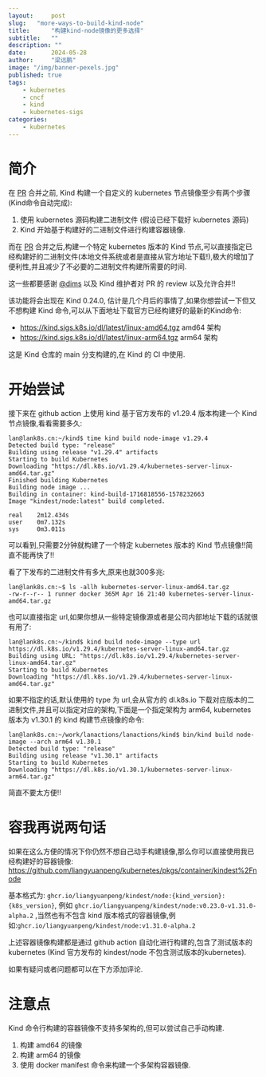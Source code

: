 ```yaml
---
layout:     post 
slug:   "more-ways-to-build-kind-node"
title:      "构建kind-node镜像的更多选择"
subtitle:   ""
description: ""  
date:       2024-05-28
author:     "梁远鹏"
image: "/img/banner-pexels.jpg"
published: true
tags: 
    - kubernetes
    - cncf
    - kind
    - kubernetes-sigs
categories: 
    - kubernetes
---
```


# 简介

在 [PR](https://github.com/kubernetes-sigs/kind/pull/3614) 合并之前, Kind 构建一个自定义的 kubernetes 节点镜像至少有两个步骤(Kind命令自动完成):

1. 使用 kubernetes 源码构建二进制文件 (假设已经下载好 kubernetes 源码)
2. Kind 开始基于构建好的二进制文件进行构建容器镜像.

而在 [PR](https://github.com/kubernetes-sigs/kind/pull/3614) 合并之后,构建一个特定 kubernetes 版本的 Kind 节点,可以直接指定已经构建好的二进制文件(本地文件系统或者是直接从官方地址下载!),极大的增加了便利性,并且减少了不必要的二进制文件构建所需要的时间.

这一些都要感谢 [@dims](https://github.com/dims) 以及 Kind 维护者对 PR 的 review 以及允许合并!!

该功能将会出现在 Kind 0.24.0, 估计是几个月后的事情了,如果你想尝试一下但又不想构建 Kind 命令,可以从下面地址下载官方已经构建好的最新的Kind命令: 

- https://kind.sigs.k8s.io/dl/latest/linux-amd64.tgz    amd64 架构
- https://kind.sigs.k8s.io/dl/latest/linux-arm64.tgz    arm64 架构

这是 Kind 仓库的 main 分支构建的,在 Kind 的 CI 中使用.

# 开始尝试

接下来在 github action 上使用 kind 基于官方发布的 v1.29.4 版本构建一个 Kind 节点镜像,看看需要多久:

```shell
lan@lank8s.cn:~/kind$ time kind build node-image v1.29.4
Detected build type: "release"
Building using release "v1.29.4" artifacts
Starting to build Kubernetes
Downloading "https://dl.k8s.io/v1.29.4/kubernetes-server-linux-amd64.tar.gz"
Finished building Kubernetes
Building node image ...
Building in container: kind-build-1716818556-1578232663
Image "kindest/node:latest" build completed.

real    2m12.434s
user    0m7.132s
sys     0m3.011s
```

可以看到,只需要2分钟就构建了一个特定 kubernetes 版本的 Kind 节点镜像!!简直不能再快了!!

看了下发布的二进制文件有多大,原来也就300多兆:

```shell
lan@lank8s.cn:~$ ls -allh kubernetes-server-linux-amd64.tar.gz
-rw-r--r-- 1 runner docker 365M Apr 16 21:40 kubernetes-server-linux-amd64.tar.gz
```

也可以直接指定 url,如果你想从一些特定镜像源或者是公司内部地址下载的话就很有用了:

```shell
lan@lank8s.cn:~/kind$ kind build node-image --type url https://dl.k8s.io/v1.29.4/kubernetes-server-linux-amd64.tar.gz
Building using URL: "https://dl.k8s.io/v1.29.4/kubernetes-server-linux-amd64.tar.gz"
Starting to build Kubernetes
Downloading "https://dl.k8s.io/v1.29.4/kubernetes-server-linux-amd64.tar.gz"
```


如果不指定的话,默认使用的 type 为 url,会从官方的 dl.k8s.io 下载对应版本的二进制文件,并且可以指定对应的架构,下面是一个指定架构为 arm64, kubernetes 版本为 v1.30.1 的 kind 构建节点镜像的命令:

```shell
lan@lank8s.cn:~/work/lanactions/lanactions/kind$ bin/kind build node-image --arch arm64 v1.30.1
Detected build type: "release"
Building using release "v1.30.1" artifacts
Starting to build Kubernetes
Downloading "https://dl.k8s.io/v1.30.1/kubernetes-server-linux-arm64.tar.gz"
```

简直不要太方便!!

# 容我再说两句话

如果在这么方便的情况下你仍然不想自己动手构建镜像,那么你可以直接使用我已经构建好的容器镜像: https://github.com/liangyuanpeng/kubernetes/pkgs/container/kindest%2Fnode

基本格式为: `ghcr.io/liangyuanpeng/kindest/node:{kind_version}:{k8s_version}`, 例如 `ghcr.io/liangyuanpeng/kindest/node:v0.23.0-v1.31.0-alpha.2` ,当然也有不包含 kind 版本格式的容器镜像,例如:`ghcr.io/liangyuanpeng/kindest/node:v1.31.0-alpha.2`

上述容器镜像构建都是通过 github action 自动化进行构建的,包含了测试版本的 kubernetes (Kind 官方发布的 kindest/node 不包含测试版本的kubernetes).

如果有疑问或者问题都可以在下方添加评论.

# 注意点

Kind 命令行构建的容器镜像不支持多架构的,但可以尝试自己手动构建.

1. 构建 amd64 的镜像
2. 构建 arm64 的镜像
3. 使用 docker manifest 命令来构建一个多架构容器镜像.
